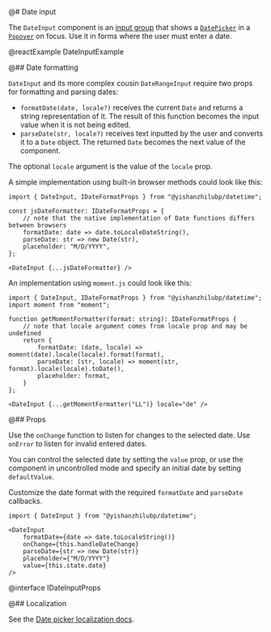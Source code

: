 @# Date input

The `DateInput` component is an [input group](#core/components/text-inputs.input-group)
that shows a [`DatePicker`](#datetime/datepicker) in a [`Popover`](#core/components/popover)
on focus. Use it in forms where the user must enter a date.

@reactExample DateInputExample

@## Date formatting

`DateInput` and its more complex cousin `DateRangeInput` require two props for formatting and parsing dates:

- `formatDate(date, locale?)` receives the current `Date` and returns a string representation of it. The result of this function becomes the input value when it is not being edited.
- `parseDate(str, locale?)` receives text inputted by the user and converts it to a `Date` object. The returned `Date` becomes the next value of the component.

The optional `locale` argument is the value of the `locale` prop.

A simple implementation using built-in browser methods could look like this:

```tsx
import { DateInput, IDateFormatProps } from "@yishanzhilubp/datetime";

const jsDateFormatter: IDateFormatProps = {
    // note that the native implementation of Date functions differs between browsers
    formatDate: date => date.toLocaleDateString(),
    parseDate: str => new Date(str),
    placeholder: "M/D/YYYY",
};

<DateInput {...jsDateFormatter} />
```

An implementation using `moment.js` could look like this:

```tsx
import { DateInput, IDateFormatProps } from "@yishanzhilubp/datetime";
import moment from "moment";

function getMomentFormatter(format: string): IDateFormatProps {
    // note that locale argument comes from locale prop and may be undefined
    return {
        formatDate: (date, locale) => moment(date).locale(locale).format(format),
        parseDate: (str, locale) => moment(str, format).locale(locale).toDate(),
        placeholder: format,
    }
};

<DateInput {...getMomentFormatter("LL")} locale="de" />
```

@## Props

Use the `onChange` function to listen for changes to the selected date. Use
`onError` to listen for invalid entered dates.

You can control the selected date by setting the `value` prop, or use the
component in uncontrolled mode and specify an initial date by setting
`defaultValue`.

Customize the date format with the required `formatDate` and `parseDate`
callbacks.

```tsx
import { DateInput } from "@yishanzhilubp/datetime";

<DateInput
    formatDate={date => date.toLocaleString()}
    onChange={this.handleDateChange}
    parseDate={str => new Date(str)}
    placeholder={"M/D/YYYY"}
    value={this.state.date}
/>
```

@interface IDateInputProps

@## Localization

See the [Date picker localization docs](#datetime/datepicker.localization).
